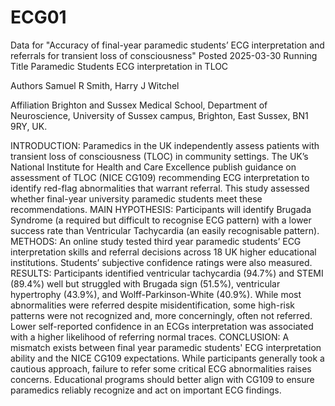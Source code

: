 # ECG01
Data for "Accuracy of final-year paramedic students’ ECG interpretation and referrals for transient loss of consciousness"
Posted 2025-03-30
Running Title
Paramedic Students ECG interpretation in TLOC

Authors
Samuel R Smith, Harry J Witchel

Affiliation
Brighton and Sussex Medical School, Department of Neuroscience, University of Sussex campus, Brighton, East Sussex, BN1 9RY, UK. 

INTRODUCTION: Paramedics in the UK independently assess patients with transient loss of consciousness (TLOC) in community settings. The UK’s National Institute for Health and Care Excellence publish guidance on assessment of TLOC (NICE CG109) recommending ECG interpretation to identify red-flag abnormalities that warrant referral. This study assessed whether final-year university paramedic students meet these recommendations.
MAIN HYPOTHESIS: Participants will identify Brugada Syndrome (a required but difficult to recognise ECG pattern) with a lower success rate than Ventricular Tachycardia (an easily recognisable pattern).
METHODS: An online study tested third year paramedic students’ ECG interpretation skills and referral decisions across 18 UK higher educational institutions. Students’ subjective confidence ratings were also measured.
RESULTS: Participants identified ventricular tachycardia (94.7%) and STEMI (89.4%) well but struggled with Brugada sign (51.5%), ventricular hypertrophy (43.9%), and Wolff-Parkinson-White (40.9%). While most abnormalities were referred despite misidentification, some high-risk patterns were not recognized and, more concerningly, often not referred. Lower self-reported confidence in an ECGs interpretation was associated with a higher likelihood of referring normal traces.
CONCLUSION: A mismatch exists between final year paramedic students' ECG interpretation ability and the NICE CG109 expectations. While participants generally took a cautious approach, failure to refer some critical ECG abnormalities raises concerns. Educational programs should better align with CG109 to ensure paramedics reliably recognize and act on important ECG findings.
